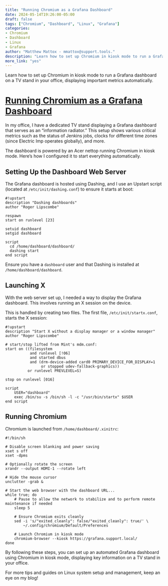 ```yaml
---
title: "Running Chromium as a Grafana Dashboard"
date: 2024-05-14T19:26:00-05:00
draft: false
tags: ["Chromium", "Dashboard", "Linux", "Grafana"]
categories:
- Chromium
- Dashboard
- Linux
- Grafana
author: "Matthew Mattox - mmattox@support.tools."
description: "Learn how to set up Chromium in kiosk mode to run a Grafana dashboard on a TV stand in your office, displaying important metrics automatically."
more_link: "yes"
---
```


Learn how to set up Chromium in kiosk mode to run a Grafana dashboard on a TV stand in your office, displaying important metrics automatically.

<!--more-->
# [Running Chromium as a Grafana Dashboard](#running-chromium-as-a-grafana-dashboard)

In my office, I have a dedicated TV stand displaying a Grafana dashboard that serves as an “information radiator.” This setup shows various critical metrics such as the status of Jenkins jobs, clocks for different time zones (since Electric Imp operates globally), and more.

The dashboard is powered by an Acer nettop running Chromium in kiosk mode. Here’s how I configured it to start everything automatically.

## Setting Up the Dashboard Web Server

The Grafana dashboard is hosted using Dashing, and I use an Upstart script (located at `/etc/init/dashing.conf`) to ensure it starts at boot:

```
#!upstart
description "Dashing dashboards"
author "Roger Lipscombe"

respawn
start on runlevel [23]

setuid dashboard
setgid dashboard

script
  cd /home/dashboard/dashboard/
  dashing start
end script
```

Ensure you have a `dashboard` user and that Dashing is installed at `/home/dashboard/dashboard`.

## Launching X

With the web server set up, I needed a way to display the Grafana dashboard. This involves running an X session on the device.

This is handled by creating two files. The first file, `/etc/init/startx.conf`, starts the X session:

```
#!upstart
description "Start X without a display manager or a window manager"
author "Roger Lipscombe"

# start/stop lifted from Mint's mdm.conf:
start on ((filesystem
           and runlevel [!06]
           and started dbus
           and (drm-device-added card0 PRIMARY_DEVICE_FOR_DISPLAY=1
                or stopped udev-fallback-graphics))
          or runlevel PREVLEVEL=S)

stop on runlevel [016]

script
    USER="dashboard"
    exec /bin/su -s /bin/sh -l -c "/usr/bin/startx" $USER
end script
```

## Running Chromium

Chromium is launched from `/home/dashboard/.xinitrc`:

```
#!/bin/sh

# Disable screen blanking and power saving
xset s off
xset -dpms

# Optionally rotate the screen
xrandr --output HDMI-1 --rotate left

# Hide the mouse cursor
unclutter -grab &

# Start the web browser with the dashboard URL...
while true; do
    # Pause to allow the network to stabilize and to perform remote maintenance if needed
    sleep 5

    # Ensure Chromium exits cleanly
    sed -i 's/"exited_cleanly": false/"exited_cleanly": true/' \
        ~/.config/chromium/Default/Preferences

    # Launch Chromium in kiosk mode
    chromium-browser --kiosk https://grafana.support.local/
done
```

By following these steps, you can set up an automated Grafana dashboard using Chromium in kiosk mode, displaying key information on a TV stand in your office.

For more tips and guides on Linux system setup and management, keep an eye on my blog!
